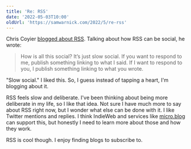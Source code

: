 ```yaml
---
title: 'Re: RSS'
date: '2022-05-03T10:00'
oldUrl: 'https://samwarnick.com/2022/5/re-rss'
---
```


Chris Coyier [blogged about RSS](https://chriscoyier.net/2022/04/29/rss-3/). Talking about how RSS can be social, he wrote:

> How is all this social? It’s just slow social. If you want to respond to me, publish something linking to what I said. If I want to respond to you, I publish something linking to what you wrote.

"Slow social." I liked this. So, I guess instead of tapping a heart, I'm blogging about it.

RSS feels slow and deliberate. I've been thinking about being more deliberate in my life, so I like that idea. Not sure I have much more to say about RSS right now, but I wonder what else can be done with it. I like Twitter mentions and replies. I think IndieWeb and services like [micro.blog](https://micro.blog) can support this, but honestly I need to learn more about those and how they work.

RSS is cool though. I enjoy finding blogs to subscribe to.
